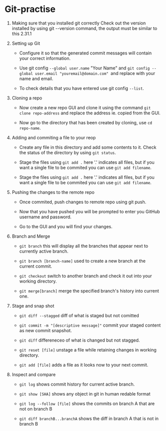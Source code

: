 # Git-practise

1. Making sure that you installed git correctly
        Check out the version installed by using git --version command, the output must be similar to this 2.31.1
        
2. Setting up Git
    
    - Configure it so that the generated commit messages will contain your correct information.
   
    - Use git config `--global user.name` "Your Name" and `git config --global user.email "youremail@domain.com" `and replace with your name and email.
   
    - To check details that you have entered use git config `--list`.


3. Cloning a repo
 
   - Now create a new repo GUI and clone it using the command `git clone repo-address` and replace the address ie. copied from the GUI.

   - Now go to the directory that has been created by cloning, use `cd repo-name`.


4. Adding and commiting a file to your reop

   - Create any file in this directory and add some contents to it. Check the status of the directory by using `git status`.
   
   - Stage the files using `git add .` here '.' indicates all files, but if you want a single file to be commited you can use `git add filename`.

   - Stage the files using `git add .` here '.' indicates all files, but if you want a single file to be commited you can use `git add filename`.


5. Pushing the changes to the remote repo
 
    - Once commited, push changes to remote repo using git push.
    
    - Now that you have pushed you will be prompted to enter you GitHub username and password.
    
    - Go to the GUI and you will find your changes.

6. Branch and Merge

    - `git branch` this will display all the branches that appear next to currently active branch.
    
    - `git branch [branch-name]` used to create a new branch at the current commit.
    
    - `git checkout` switch to another branch and check it out into your working directory.

    - `git merge[branch]` merge the specified branch's history into current one.
    
 7. Stage and snap shot
    
    - `git diff --stagged` diff of what is staged but not comitted

    - `git commit -m "[descriptive message]"` commit your staged content as new commit snapshot.
    
    - `git diff` differeneceo of what is changed but not stagged.
    
    - `git reset [file]` unstage a file while retaining changes in working directory.
    
    - `git add [file]` adds a file as it looks now to your next commit.


8. Inspect and compare

   - `git log` shows commit history for current active branch.
 
   - `git show [SHA]` shows any object in git in human redable format 
   
   - `git log --follow [file]` shows the commits on branch A that are not on branch B

   - `git diff branchB...branchA` shows the diff in branch A that is not in branch B

